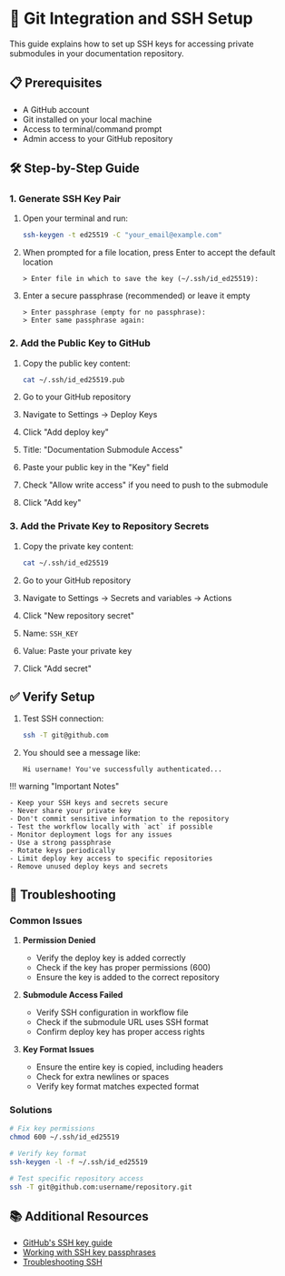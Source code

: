 # 🔄 Git Integration and SSH Setup

This guide explains how to set up SSH keys for accessing private submodules in your documentation repository.

## 📋 Prerequisites

- A GitHub account
- Git installed on your local machine
- Access to terminal/command prompt
- Admin access to your GitHub repository

## 🛠️ Step-by-Step Guide

### 1. Generate SSH Key Pair

1. Open your terminal and run:
   ```bash
   ssh-keygen -t ed25519 -C "your_email@example.com"
   ```

2. When prompted for a file location, press Enter to accept the default location
   ```
   > Enter file in which to save the key (~/.ssh/id_ed25519):
   ```

3. Enter a secure passphrase (recommended) or leave it empty
   ```
   > Enter passphrase (empty for no passphrase):
   > Enter same passphrase again:
   ```

### 2. Add the Public Key to GitHub

1. Copy the public key content:
   ```bash
   cat ~/.ssh/id_ed25519.pub
   ```

2. Go to your GitHub repository
3. Navigate to Settings → Deploy Keys
4. Click "Add deploy key"
5. Title: "Documentation Submodule Access"
6. Paste your public key in the "Key" field
7. Check "Allow write access" if you need to push to the submodule
8. Click "Add key"

### 3. Add the Private Key to Repository Secrets

1. Copy the private key content:
   ```bash
   cat ~/.ssh/id_ed25519
   ```

2. Go to your GitHub repository
3. Navigate to Settings → Secrets and variables → Actions
4. Click "New repository secret"
5. Name: `SSH_KEY`
6. Value: Paste your private key
7. Click "Add secret"

## ✅ Verify Setup

1. Test SSH connection:
   ```bash
   ssh -T git@github.com
   ```

2. You should see a message like:
   ```
   Hi username! You've successfully authenticated...
   ```

!!! warning "Important Notes"

	- Keep your SSH keys and secrets secure
	- Never share your private key
	- Don't commit sensitive information to the repository
	- Test the workflow locally with `act` if possible
	- Monitor deployment logs for any issues
	- Use a strong passphrase
	- Rotate keys periodically
	- Limit deploy key access to specific repositories
	- Remove unused deploy keys and secrets


## 🚨 Troubleshooting

### Common Issues

1. **Permission Denied**
	- Verify the deploy key is added correctly
	- Check if the key has proper permissions (600)
	- Ensure the key is added to the correct repository

2. **Submodule Access Failed**
	- Verify SSH configuration in workflow file
	- Check if the submodule URL uses SSH format
	- Confirm deploy key has proper access rights

3. **Key Format Issues**
	- Ensure the entire key is copied, including headers
	- Check for extra newlines or spaces
	- Verify key format matches expected format

### Solutions

```bash
# Fix key permissions
chmod 600 ~/.ssh/id_ed25519

# Verify key format
ssh-keygen -l -f ~/.ssh/id_ed25519

# Test specific repository access
ssh -T git@github.com:username/repository.git
```

## 📚 Additional Resources

- [GitHub's SSH key guide](https://docs.github.com/en/authentication/connecting-to-github-with-ssh)
- [Working with SSH key passphrases](https://docs.github.com/en/authentication/connecting-to-github-with-ssh/working-with-ssh-key-passphrases)
- [Troubleshooting SSH](https://docs.github.com/en/authentication/troubleshooting-ssh)
